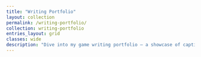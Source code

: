```yaml
---
title: "Writing Portfolio"
layout: collection
permalink: /writing-portfolio/
collection: writing-portfolio
entries_layout: grid
classes: wide
description: "Dive into my game writing portfolio — a showcase of captivating game stories crafted with passion and expertise"
---
```

